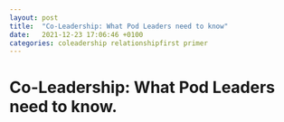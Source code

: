 ```yaml
---
layout: post
title:  "Co-Leadership: What Pod Leaders need to know"
date:   2021-12-23 17:06:46 +0100
categories: coleadership relationshipfirst primer
---
```

# Co-Leadership: What Pod Leaders need to know.

